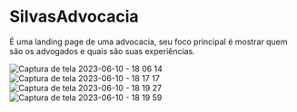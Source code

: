 ﻿# SilvasAdvocacia

É uma landing page de uma advocacia, seu foco principal é mostrar quem são os advogados e quais são suas experiências.

![Captura de tela 2023-06-10 - 18 06 14](https://github.com/TorchHollow/SilvasAdvocacia/assets/104605866/fac7a878-b10d-46ef-9cba-04cce9c7b72f)
![Captura de tela 2023-06-10 - 18 17 17](https://github.com/TorchHollow/SilvasAdvocacia/assets/104605866/ddb72215-84bc-4401-9315-c44d91b38e86)
![Captura de tela 2023-06-10 - 18 19 27](https://github.com/TorchHollow/SilvasAdvocacia/assets/104605866/f96ba260-3019-4ead-8109-d82371bf266c)
![Captura de tela 2023-06-10 - 18 19 59](https://github.com/TorchHollow/SilvasAdvocacia/assets/104605866/de61da74-bcb7-44f2-b00e-0019257d6354)
